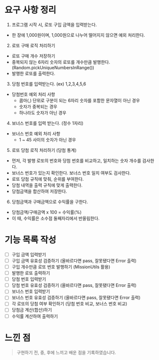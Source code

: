 # 요구 사항 정리

1. 프로그램 시작 시, 로또 구입 금액을 입력받는다.

- 한 장에 1,000원이며, 1,000원으로 나누어 떨어지지 않으면 예외 처리한다.

2. 로또 구매 로직 처리하기

- 로또 구매 개수 저장하기
- 중복되지 않는 6자리 숫자의 로또를 개수만큼 발행한다. (Random.pickUniqueNumbersInRange())
- 발행한 로또를 출력한다.

3. 당첨 번호를 입력받는다. (ex) 1,2,3,4,5,6

- 당첨번호 예외 처리 사항
  - 콤마(,) 단위로 구분이 되는 6자리 숫자를 포함한 문자열이 아닌 경우
  - 숫자가 중복되는 경우
  - 하나라도 숫자가 아닌 경우

4. 보너스 번호를 입력 받는다. (정수 1자리)

- 보너스 번호 예외 처리 사항
  - 1 ~ 45 사이의 숫자가 아닌 경우

5. 로또 당첨 로직 처리하기 (당첨 통계)

- 먼저, 각 발행 로또의 번호와 당첨 번호를 비교하고, 일치하는 숫자 개수를 검사한다.
- 보너스 번호가 있는지 확인한다. 보너스 번호 일치 여부도 검사한다.
- 로또 당첨 규칙에 맞춰, 순위를 부여한다.
- 당첨 내역을 출력 규칙에 맞게 출력한다.
- 당첨금액을 합산하여 저장한다.

6. 당첨금액과 구매금액으로 수익률을 구한다.

- 당첨금액/구매금액 x 100 = 수익률(%)
- 이 때, 수익률은 소수점 둘째자리에서 반올림한다.

# 기능 목록 작성

- [ ] 구입 금액 입력받기
- [ ] 구입 금액 유효성 검증하기 (올바르다면 pass, 잘못됐다면 Error 출력)
- [ ] 구입 개수만큼 로또 번호 발행하기 (MissionUtils 활용)
- [ ] 발행한 로또 출력하기
- [ ] 당첨 번호 입력받기
- [ ] 당첨 번호 유효성 검증하기 (올바르다면 pass, 잘못됐다면 Error 출력)
- [ ] 보너스 번호 입력받기
- [ ] 보너스 번호 유효성 검증하기 (올바르다면 pass, 잘못됐다면 Error 출력)
- [ ] 각 로또의 당첨 여부 확인하기 (당첨 번호 비교, 보너스 번호 비교)
- [ ] 당첨금 계산(합산)하기
- [ ] 수익률 계산하여 출력하기

# 느낀 점

> 구현하기 전, 중, 후에 느끼고 배운 점을 기록하였습니다.
